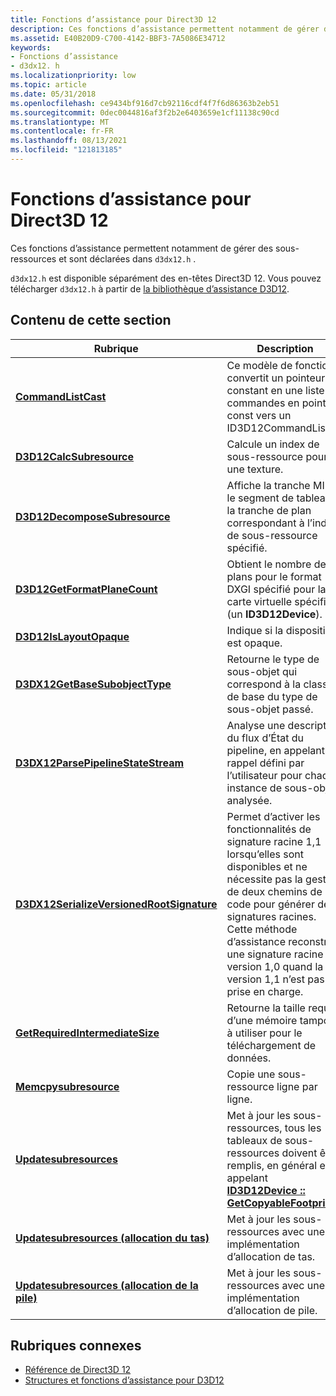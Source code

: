 ```yaml
---
title: Fonctions d’assistance pour Direct3D 12
description: Ces fonctions d’assistance permettent notamment de gérer des sous-ressources et sont déclarées dans `d3dx12.h` .
ms.assetid: E40B20D9-C700-4142-BBF3-7A5086E34712
keywords:
- Fonctions d’assistance
- d3dx12. h
ms.localizationpriority: low
ms.topic: article
ms.date: 05/31/2018
ms.openlocfilehash: ce9434bf916d7cb92116cdf4f7f6d86363b2eb51
ms.sourcegitcommit: 0dec0044816af3f2b2e6403659e1cf11138c90cd
ms.translationtype: MT
ms.contentlocale: fr-FR
ms.lasthandoff: 08/13/2021
ms.locfileid: "121813185"
---
```

# <a name="helper-functions-for-direct3d-12"></a>Fonctions d’assistance pour Direct3D 12

Ces fonctions d’assistance permettent notamment de gérer des sous-ressources et sont déclarées dans `d3dx12.h` .

`d3dx12.h` est disponible séparément des en-têtes Direct3D 12. Vous pouvez télécharger `d3dx12.h` à partir de [la bibliothèque d’assistance D3D12](https://github.com/microsoft/DirectX-Headers/blob/main/include/directx/d3dx12.h).

## <a name="in-this-section"></a>Contenu de cette section

| Rubrique | Description |
|-|-|
| [**CommandListCast**](commandlistcast.md) | Ce modèle de fonction convertit un pointeur constant en une liste de commandes en pointeur const vers un ID3D12CommandList. |
| [**D3D12CalcSubresource**](d3d12calcsubresource.md) | Calcule un index de sous-ressource pour une texture. |
| [**D3D12DecomposeSubresource**](d3d12decomposesubresource.md) | Affiche la tranche MIP, le segment de tableau et la tranche de plan correspondant à l’index de sous-ressource spécifié. |
| [**D3D12GetFormatPlaneCount**](d3d12getformatplanecount.md) | Obtient le nombre de plans pour le format DXGI spécifié pour la carte virtuelle spécifiée (un **ID3D12Device**). |
| [**D3D12IsLayoutOpaque**](d3d12islayoutopaque.md) | Indique si la disposition est opaque. |
| [**D3DX12GetBaseSubobjectType**](d3dx12getbasesubobjecttype.md) | Retourne le type de sous-objet qui correspond à la classe de base du type de sous-objet passé. |
| [**D3DX12ParsePipelineStateStream**](d3dx12parsepipelinestream.md) | Analyse une description du flux d’État du pipeline, en appelant un rappel défini par l’utilisateur pour chaque instance de sous-objet analysée. |
| [**D3DX12SerializeVersionedRootSignature**](d3dx12serializeversionedrootsignature.md) | Permet d’activer les fonctionnalités de signature racine 1,1 lorsqu’elles sont disponibles et ne nécessite pas la gestion de deux chemins de code pour générer des signatures racines. Cette méthode d’assistance reconstruit une signature racine version 1,0 quand la version 1,1 n’est pas prise en charge. |
| [**GetRequiredIntermediateSize**](getrequiredintermediatesize.md) | Retourne la taille requise d’une mémoire tampon à utiliser pour le téléchargement de données. |
| [**Memcpysubresource**](memcpysubresource.md) | Copie une sous-ressource ligne par ligne. |
| [**Updatesubresources**](updatesubresources1.md) | Met à jour les sous-ressources, tous les tableaux de sous-ressources doivent être remplis, en général en appelant [**ID3D12Device :: GetCopyableFootprints**](/windows/desktop/api/d3d12/nf-d3d12-id3d12device-getcopyablefootprints). |
| [**Updatesubresources (allocation du tas)**](updatesubresources2.md) | Met à jour les sous-ressources avec une implémentation d’allocation de tas. |
| [**Updatesubresources (allocation de la pile)**](updatesubresources3.md) | Met à jour les sous-ressources avec une implémentation d’allocation de pile. |

## <a name="related-topics"></a>Rubriques connexes

* [Référence de Direct3D 12](direct3d-12-reference.md)
* [Structures et fonctions d’assistance pour D3D12](helper-structures-and-functions-for-d3d12.md)
